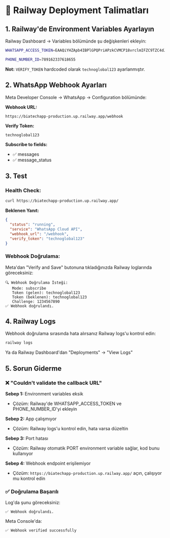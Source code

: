 # 🚀 Railway Deployment Talimatları

## 1. Railway'de Environment Variables Ayarlayın

Railway Dashboard → Variables bölümünde şu değişkenleri ekleyin:

```bash
WHATSAPP_ACCESS_TOKEN=EAAQiYHZApb4IBPlGPQPriAPzkCVMCP18vrclmIFZC9TZC4dJx9xR8xo4HIyDilUdBrv41VRlVru5fPyrti4clWvlzGY6MVjZA9pGDvX4UC01XwqBVyaelq8b8dyEsslB1tCbeqZArSY15ntrbYb4Abw71YknkGVJYmmCccHtlCMnKdpl2jYZBYGkjcJRdwdAZDZD

PHONE_NUMBER_ID=789162337618655
```

**Not:** `VERIFY_TOKEN` hardcoded olarak `technoglobal123` ayarlanmıştır.

## 2. WhatsApp Webhook Ayarları

Meta Developer Console → WhatsApp → Configuration bölümünde:

**Webhook URL:**
```
https://biatechapp-production.up.railway.app/webhook
```

**Verify Token:**
```
technoglobal123
```

**Subscribe to fields:**
- ✅ messages
- ✅ message_status

## 3. Test

### Health Check:
```bash
curl https://biatechapp-production.up.railway.app/
```

**Beklenen Yanıt:**
```json
{
  "status": "running",
  "service": "WhatsApp Cloud API",
  "webhook_url": "/webhook",
  "verify_token": "technoglobal123"
}
```

### Webhook Doğrulama:
Meta'dan "Verify and Save" butonuna tıkladığınızda Railway loglarında göreceksiniz:
```
🔍 Webhook Doğrulama İsteği:
   Mode: subscribe
   Token (gelen): technoglobal123
   Token (beklenen): technoglobal123
   Challenge: 1234567890
✅ Webhook doğrulandı.
```

## 4. Railway Logs

Webhook doğrulama sırasında hata alırsanız Railway logs'u kontrol edin:

```bash
railway logs
```

Ya da Railway Dashboard'dan "Deployments" → "View Logs"

## 5. Sorun Giderme

### ❌ "Couldn't validate the callback URL"

**Sebep 1:** Environment variables eksik
- Çözüm: Railway'de WHATSAPP_ACCESS_TOKEN ve PHONE_NUMBER_ID'yi ekleyin

**Sebep 2:** App çalışmıyor
- Çözüm: Railway logs'u kontrol edin, hata varsa düzeltin

**Sebep 3:** Port hatası
- Çözüm: Railway otomatik PORT environment variable sağlar, kod bunu kullanıyor

**Sebep 4:** Webhook endpoint erişilemiyor
- Çözüm: `https://biatechapp-production.up.railway.app/` açın, çalışıyor mu kontrol edin

### ✅ Doğrulama Başarılı

Log'da şunu göreceksiniz:
```
✅ Webhook doğrulandı.
```

Meta Console'da:
```
✅ Webhook verified successfully
```
